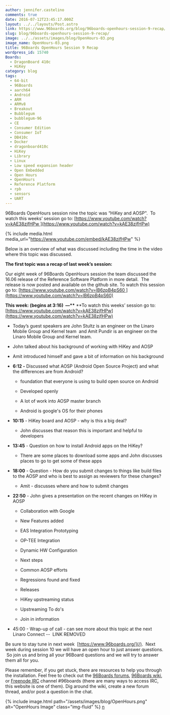 ```yaml
---
author: jennifer.castelino
comments: true
date: 2016-07-12T23:45:17.000Z
layout: ../../layouts/Post.astro
link: https://www.96boards.org/blog/96boards-openhours-session-9-recap/
slug: blog/96boards-openhours-session-9-recap/
image: ../../assets/images/blog/OpenHours-03.png
image_name: OpenHours-03.png
title: 96Boards OpenHours Session 9 Recap
wordpress_id: 15740
Boards:
  - DragonBoard 410c
  - HiKey
category: blog
tags:
  - 64-bit
  - 96Boards
  - aarch64
  - Android
  - ARM
  - ARMv8
  - Breakout
  - Bubblegum
  - bubblegum-96
  - CE
  - Consumer Edition
  - Consumer IoT
  - DB410c
  - Docker
  - dragonboard410c
  - HiKey
  - Library
  - Linux
  - Low speed expansion header
  - Open Embedded
  - Open Hours
  - OpenHours
  - Reference Platform
  - rpb
  - sensors
  - UART
---
```


96Boards OpenHours session nine the topic was “HiKey and AOSP".  To watch this weeks’ session go to: [https://www.youtube.com/watch?v=kAE38zjfHPw ](https://www.youtube.com/watch?v=kAE38zjfHPw)

{% include media.html media_url="https://www.youtube.com/embed/kAE38zjfHPw" %}

Below is an overview of what was discussed including the time in the video where this topic was discussed.

**The first topic was a recap of last week’s session:**

Our eight week of 96Boards OpenHours session the team discussed the 16.06 release of the Reference Software Platform in more detail.  The release is now posted and available on the github site. To watch this session go to: [https://www.youtube.com/watch?v=lB6zpB4pS60 ](https://www.youtube.com/watch?v=lB6zpB4pS60)

**This week: (begins at 3:16)  —\*\*** \*\*To watch this weeks’ session go to:  [https://www.youtube.com/watch?v=kAE38zjfHPw](https://www.youtube.com/watch?v=kAE38zjfHPw)

- Today’s guest speakers are John Stultz is an engineer on the Linaro Mobile Group and Kernel team  and Amit Pundir is an engineer on the Linaro Mobile Group and Kernel team.

- John talked about his background of working with HiKey and AOSP

- Amit introduced himself and gave a bit of information on his background

- **6:12 -** Discussed what AOSP (Android Open Source Project) and what the differences are from Android?

  - foundation that everyone is using to build open source on Android

  - Developed openly

  - A lot of work into AOSP master branch

  - Android is google's OS for their phones

- **10:15** - HiKey board and AOSP - why is this a big deal?

  - John discusses that reason this is important and helpful to developers

- **13:45** - Question on how to install Android apps on the HiKey?

  - There are some places to download some apps and John discusses places to go to get some of these apps

- **18:00** - Question - How do you submit changes to things like build files to the AOSP and who is best to assign as reviewers for these changes?

  - Amit - discusses where and how to submit changes

- **22:50** - John gives a presentation on the recent changes on HiKey in AOSP

  - Collaboration with Google

  - New Features added

  - EAS Integration Prototyping

  - OP-TEE Integration

  - Dynamic HW Configuration

  - Next steps

  - Common AOSP efforts

  - Regressions found and fixed

  - Releases

  - HiKey upstreaming status

  - Upstreaming To do's

  - Join in information

- 45:00 - Wrap-up of call - can see more about this topic at the next Linaro Connect --  LINK REMOVED

Be sure to stay tune in next week  [https://www.96boards.org/](/).  Next week during session 10 we will have an open hour to just answer questions.  So join us and bring all your 96Board questions and we will try to answer them all for you.

Please remember, if you get stuck, there are resources to help you through the installation. Feel free to check out the [96Boards forums](https://discuss.96boards.org/), [96Boards wiki](https://github.com/96boards/documentation/wiki), or [Freenode IRC](http://webchat.freenode.net/?channels=%2396boards) channel #96boards (there are many ways to access IRC, this website is one of them). Dig around the wiki, create a new forum thread, and/or post a question in the chat.

{% include image.html path="/assets/images/blog/OpenHours.png" alt="OpenHours Image" class="img-fluid" %}
[n](/blog/installing-docker-aarch64-96boards-ce/)
